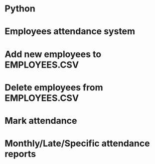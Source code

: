 # Python
# Employees attendance system
# Add new employees to EMPLOYEES.CSV
# Delete employees from EMPLOYEES.CSV
# Mark attendance
# Monthly/Late/Specific attendance reports
